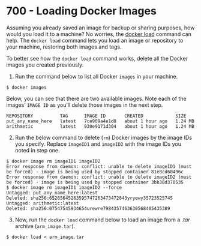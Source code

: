 # 700 - Loading Docker Images 

Assuming you already saved an image for backup or sharing purposes, how would you load it to a machine? No worries, the [docker load](https://docs.docker.com/engine/reference/commandline/load/) command can help. The ```docker load``` command lets you load an image or repository to your machine, restoring both images and tags.

To better see how the ```docker load``` command works, delete all the Docker images you created previously.

1. Run the command below to list all Docker ```images``` in your machine.

```
$ docker images
```

Below, you can see that there are two available images. Note each of the images’ ```IMAGE ID``` as you’ll delete those images in the next step.

```
REPOSITORY          TAG      IMAGE ID       CREATED            SIZE
put_any_name_here   latest   7ce909a4e1d8   about 1 hour ago   1.24 MB
arithmetic          latest   930e9171d304   about 1 hour ago   1.24 MB
```

2. Run the below command to delete (```rm```) Docker images by the image IDs you specify. Replace ```imageID1``` and ```imageID2``` with the image IDs you noted in step one.

```
$ docker image rm imageID1 imageID2
Error response from daemon: conflict: unable to delete imageID1 (must be forced) - image is being used by stopped container 81e8cd60496c 
Error response from daemon: conflict: unable to delete imageID2 (must be forced) - image is being used by stopped container 3bb38d370535
$ docker image rm imageID1 imageID2 --force
Untagged: put_any_name_here:latest
Deleted: sha256:65265645263595747263473472843yryewy35723525745
Untagged: arithmetic:latest
Deleted: sha256:07547545934654urewre7984357463630568405435389
```

3. Now, run the ```docker load``` command below to load an image from a *.tar* archive (```arm_image.tar```).

```
$ docker load < arm_image.tar
```


